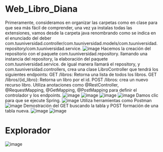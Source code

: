 # Web_Libro_Diana
Primeramente, consideramos en organizar las carpetas como en clase para que sea más fácil de comprender, una vez ya instalas todas las extensiones, vamos desde la carpeta java renombrando como se indica en el enunciado del deber com.tuuniversidad.controller/com.tuuniversidad.models/com.tuuniversidad.repository/com.tuuniversidad.service.
![image](https://github.com/Diana29004/Web_Libro_Diana/assets/170267544/07d8894b-da29-46c7-a6a5-97467059e90f)
Hacemos la creación del repositorio con el paquete com.tuuniversidad.repository. llamando una instancia del repository, la elaboración del paquete com.tuuniversidad.service. de igual manera llamará el repository, y com.tuuniversidad.controllers, crea una clase LibroController que tendrá los siguientes endpoints: GET /libros: Retorna una lista de todos los libros. GET /libros/{id_libro}: Retorna un libro por el id. POST /libros: crea un nuevo recurso libro. Utiliza anotaciones como @RestController, @RequestMapping, @GetMapping, @PostMapping para definir el controlador y los endpoints.
![image](https://github.com/Diana29004/Web_Libro_Diana/assets/170267544/62a4ba78-e456-405d-b832-36f9bb1bfd1d)
![image](https://github.com/Diana29004/Web_Libro_Diana/assets/170267544/6f12db40-b51f-4909-b2c3-4eca5e305072)
![image](https://github.com/Diana29004/Web_Libro_Diana/assets/170267544/ef437cbc-3cfd-4a81-b8ac-d680c92ca6b3)
![image](https://github.com/Diana29004/Web_Libro_Diana/assets/170267544/c3845956-e1b8-4101-8d13-c25a06d88c83)
Damos clic para que se ejecute Spring.
![image](https://github.com/Diana29004/Web_Libro_Diana/assets/170267544/f009c6a5-89b1-4a93-b7cd-76d316ebbba6)
Utiliza herramientas como Postman 
![image](https://github.com/Diana29004/Web_Libro_Diana/assets/170267544/944b4695-7ab4-4594-9ada-137b61baf612)
Demostración del GET buscando la tabla y POST formación de una tabla nueva.
![image](https://github.com/Diana29004/Web_Libro_Diana/assets/170267544/251aa6a4-e93c-4f91-bb00-f49b2f8ed673)
![image](https://github.com/Diana29004/Web_Libro_Diana/assets/170267544/007d140d-fd65-4152-9ba0-76e3d92fe78d)
# Explorador
![image](https://github.com/Diana29004/Web_Libro_Diana/assets/170267544/fde2d452-d8f8-430c-ab1f-78126ec6acb5)





